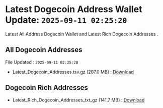 # Latest Dogecoin Address Wallet Update: `2025-09-11 02:25:20`

Latest All Address Dogecoin Wallet and Latest Rich Dogecoin Addresses .

## All Dogecoin Addresses

File Updated : `2025-09-11 02:25:20`

- Latest_Dogecoin_Addresses.tsv.gz (207.0 MB) : [Download](https://github.com/Pymmdrza/Rich-Address-Wallet/releases/tag/Dogecoin)

## Dogecoin Rich Addresses

- Latest_Rich_Dogecoin_Addresses_txt_gz (141.7 MB) : [Download](https://github.com/Pymmdrza/Rich-Address-Wallet/releases/tag/Dogecoin)
